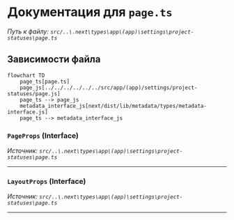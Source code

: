 # Документация для `page.ts`

*Путь к файлу: `src/..\.next\types\app\(app)\settings\project-statuses\page.ts`*

## Зависимости файла

```mermaid
flowchart TD
    page_ts[page.ts]
    page_js[../../../../../../src/app/(app)/settings/project-statuses/page.js]
    page_ts --> page_js
    metadata_interface_js[next/dist/lib/metadata/types/metadata-interface.js]
    page_ts --> metadata_interface_js
```

### `PageProps` (Interface)

*Источник: `src/..\.next\types\app\(app)\settings\project-statuses\page.ts`*

---
### `LayoutProps` (Interface)

*Источник: `src/..\.next\types\app\(app)\settings\project-statuses\page.ts`*

---
